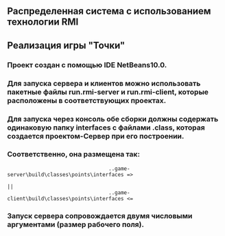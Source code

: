 ## Распределенная система с использованием технологии RMI
## Реализация игры "Точки"

###  Проект создан с помощью IDE NetBeans10.0.
###  Для запуска сервера и клиентов можно использовать пакетные файлы run.rmi-server и run.rmi-client, которые расположены в соответствующих проектах.
### Для запуска через консоль обе сборки должны содержать одинаковую папку interfaces с файлами .class, которая создается проектом-Сервер при его построении.
### Соответственно, она размещена так: 
                                     ..game-server\build\classes\points\interfaces =>
                                                                                     ||
                                     ..game-client\build\classes\points\interfaces <=

### Запуск сервера сопровождается двумя числовыми аргументами (размер рабочего поля).

